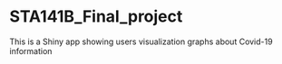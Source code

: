 # STA141B_Final_project
This is a Shiny app showing users  visualization graphs about Covid-19 information

